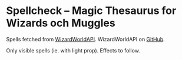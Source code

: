 # Spellcheck – Magic Thesaurus for Wizards och Muggles

Spells fetched from [WizardWorldAPI](https://wizard-world-api.herokuapp.com). WizardWorldAPI on [GitHub](https://github.com/MossPiglets/WizardWorldAPI).

Only visible spells (ie. with light prop). Effects to follow.